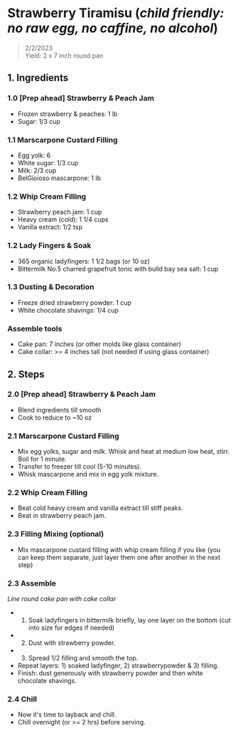 # Strawberry Tiramisu (*child friendly: no raw egg, no caffine, no alcohol*)
> 2/2/2023 <br>
> Yield: 2 x 7 inch round pan


## 1. Ingredients

### 1.0 [Prep ahead] Strawberry & Peach Jam
- Frozen strawberry & peaches: 1 lb
- Sugar: 1/3 cup

### 1.1 Marscarpone Custard Filling
- Egg yolk: 6
- White sugar: 1/3 cup
- Milk: 2/3 cup
- BelGioioso mascarpone: 1 lb

### 1.2 Whip Cream Filling
- Strawberry peach jam: 1 cup
- Heavy cream (cold): 1 1/4 cups
- Vanilla extract: 1/2 tsp

### 1.2 Lady Fingers & Soak
- 365 organic ladyfingers: 1 1/2 bags (or 10 oz)
- Bittermilk No.5 charred grapefruit tonic with bulld bay sea salt: 1 cup

### 1.3 Dusting & Decoration
- Freeze dried strawberry powder: 1 cup
- White chocolate shavings: 1/4 cup

### Assemble tools
- Cake pan: 7 inches (or other molds like glass container)
- Cake collar: >= 4 inches tall (not needed if using glass container)

## 2. Steps

### 2.0 [Prep ahead] Strawberry & Peach Jam
- Blend ingredients till smooth
- Cook to reduce to ~10 oz

### 2.1 Marscarpone Custard Filling
- Mix egg yolks, sugar and milk. Whisk and heat at medium low heat, stirr. Boil for 1 minute.
- Transfer to freezer till cool (5-10 minutes).
- Whisk mascarpone and mix in egg yolk mixture.

### 2.2 Whip Cream Filling
- Beat cold heavy cream and vanilla extract till stiff peaks.
- Beat in strawberry peach jam.

### 2.3 Filling Mixing (optional)
- Mix mascarpone custard filling with whip cream filling if you like (you can keep them separate, just layer them one after another in the next step)

### 2.3 Assemble
*Line round cake pan with cake collar*
- 1) Soak ladyfingers in bittermilk briefly, lay one layer on the bottom (cut into size for edges if needed)
- 2) Dust with strawberry powder.
- 3) Spread 1/2 filling and smooth the top.
- Repeat layers: 1) soaked ladyfinger, 2) strawberrypowder & 3) filling.
- Finish: dust generously with strawberry powder and then white chocolate shavings.

### 2.4 Chill
- Now it's time to layback and chill.
- Chill overnight (or >= 2 hrs) before serving.





